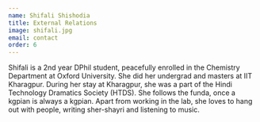 ```yaml
---
name: Shifali Shishodia
title: External Relations
image: shifali.jpg
email: contact
order: 6
---
```


Shifali is a 2nd year DPhil student, peacefully enrolled in the Chemistry Department at Oxford University. She did her undergrad and masters at IIT Kharagpur. During her stay at Kharagpur, she was a part of the Hindi Technology Dramatics Society (HTDS). She follows the funda, once a kgpian is always a kgpian. Apart from working in the lab, she loves to hang out with people, writing sher-shayri and listening to music.
